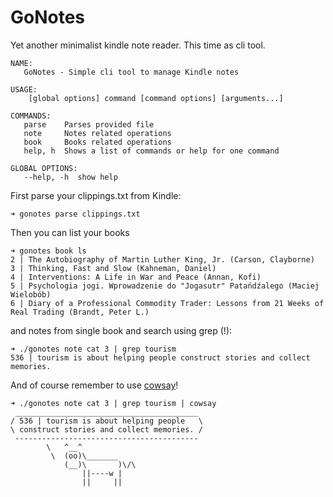 # GoNotes
Yet another minimalist kindle note reader. This time as cli tool.

```shell script
NAME:
   GoNotes - Simple cli tool to manage Kindle notes

USAGE:
    [global options] command [command options] [arguments...]

COMMANDS:
   parse    Parses provided file
   note     Notes related operations
   book     Books related operations
   help, h  Shows a list of commands or help for one command

GLOBAL OPTIONS:
   --help, -h  show help
```

First parse your clippings.txt from Kindle:
```
➜ gonotes parse clippings.txt
```

Then you can list your books
```shell script
➜ gonotes book ls
2 | The Autobiography of Martin Luther King, Jr. (Carson, Clayborne)
3 | Thinking, Fast and Slow (Kahneman, Daniel)
4 | Interventions: A Life in War and Peace (Annan, Kofi)
5 | Psychologia jogi. Wprowadzenie do "Jogasutr" Patańdźalego (Maciej Wielobób)
6 | Diary of a Professional Commodity Trader: Lessons from 21 Weeks of Real Trading (Brandt, Peter L.)
```

and notes from single book and search using grep (!):
```shell script
➜ ./gonotes note cat 3 | grep tourism
536 | tourism is about helping people construct stories and collect memories.
```

And of course remember to use [cowsay](https://en.wikipedia.org/wiki/Cowsay)!
```shell script
➜ ./gonotes note cat 3 | grep tourism | cowsay
 _________________________________________
/ 536 | tourism is about helping people   \
\ construct stories and collect memories. /
 -----------------------------------------
        \   ^__^
         \  (oo)\_______
            (__)\       )\/\
                ||----w |
                ||     ||
```